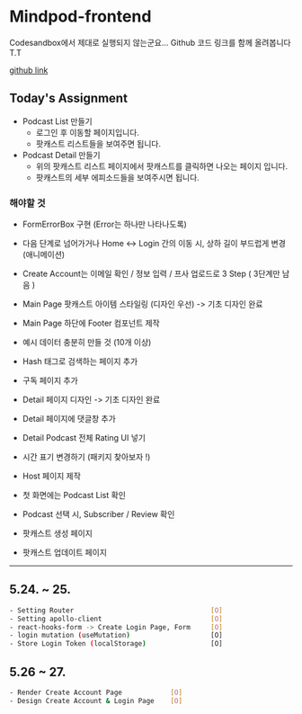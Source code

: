 # Mindpod-frontend

Codesandbox에서 제대로 실행되지 않는군요... Github 코드 링크를 함께 올려봅니다 T.T

[github link](https://github.com/bwmelon97/Mindpod-frontend)

## Today's Assignment
* Podcast List 만들기
    - 로그인 후 이동할 페이지입니다.
    - 팟캐스트 리스트들을 보여주면 됩니다.
* Podcast Detail 만들기
    - 위의 팟캐스트 리스트 페이지에서 팟캐스트를 클릭하면 나오는 페이지 입니다.
    - 팟캐스트의 세부 에피소드들을 보여주시면 됩니다.

### 해야할 것
 * FormErrorBox 구현 (Error는 하나만 나타나도록)
 * 다음 단계로 넘어가거나 Home <-> Login 간의 이동 시, 상하 길이 부드럽게 변경 (애니메이션)
 * Create Account는 이메일 확인 / 정보 입력 / 프사 업로드로 3 Step ( 3단계만 남음 )
 
 * Main Page 팟캐스트 아이템 스타일링 (디자인 우선)     -> 기초 디자인 완료
 * Main Page 하단에 Footer 컴포넌트 제작
 * 예시 데이터 충분히 만들 것 (10개 이상)

 * Hash 태그로 검색하는 페이지 추가
 * 구독 페이지 추가
 
 * Detail 페이지 디자인                               -> 기초 디자인 완료
 * Detail 페이지에 댓글창 추가
 * Detail Podcast 전체 Rating UI 넣기
 * 시간 표기 변경하기 (패키지 찾아보자 !)

 * Host 페이지 제작
 * 첫 화면에는 Podcast List 확인
 * Podcast 선택 시, Subscriber / Review 확인
 * 팟캐스트 생성 페이지
 * 팟캐스트 업데이트 페이지

---

## 5.24. ~ 25.

```bash
- Setting Router                                  [O]
- Setting apollo-client                           [O]
- react-hooks-form -> Create Login Page, Form     [O]
- login mutation (useMutation)                    [O]
- Store Login Token (localStorage)                [O]
```

## 5.26 ~ 27.

```bash
- Render Create Account Page            [O]
- Design Create Account & Login Page    [O]
```